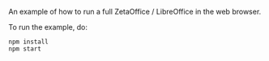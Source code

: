 An example of how to run a full ZetaOffice / LibreOffice in the web browser.

To run the example, do:
```
npm install
npm start
```
